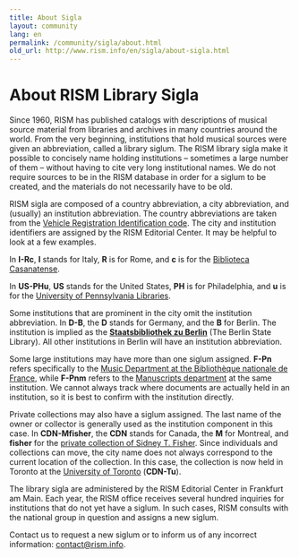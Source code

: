 ```yaml
---
title: About Sigla
layout: community
lang: en
permalink: /community/sigla/about.html
old_url: http://www.rism.info/en/sigla/about-sigla.html
---
```


# About RISM Library Sigla

Since 1960, RISM has published catalogs with descriptions of musical source material from libraries and archives in many countries around the world. From the very beginning, institutions that hold musical sources were given an abbreviation, called a library siglum. The RISM library sigla make it possible to concisely name holding institutions – sometimes a large number of them – without having to cite very long institutional names. We do not require sources to be in the RISM database in order for a siglum to be created, and the materials do not necessarily have to be old.

RISM sigla are composed of a country abbreviation, a city abbreviation, and (usually) an institution abbreviation. The country abbreviations are taken from the [Vehicle Registration Identification code](https://en.wikipedia.org/wiki/International_vehicle_registration_code). The city and institution identifiers are assigned by the RISM Editorial Center. It may be helpful to look at a few examples.

In **I-Rc**, **I** stands for Italy, **R** is for Rome, and **c** is for the [Biblioteca Casanatense](https://rism.online/institutions/30000230).

In **US-PHu**, **US** stands for the United States, **PH** is for Philadelphia, and **u** is for the [University of Pennsylvania Libraries](https://rism.online/institutions/30002433).

Some institutions that are prominent in the city omit the institution abbreviation. In **D-B**, the **D** stands for Germany, and the **B** for Berlin. The institution is implied as the [**Staatsbibliothek zu Berlin**](https://rism.online/institutions/30000655) (The Berlin State Library). All other institutions in Berlin will have an institution abbreviation.

Some large institutions may have more than one siglum assigned. **F-Pn** refers specifically to the [Music Department at the Bibliothèque nationale de France](https://rism.online/institutions/30001488), while **F-Pnm** refers to the [Manuscripts department](https://rism.online/institutions/30078937) at the same institution. We cannot always track where documents are actually held in an institution, so it is best to confirm with the institution directly.

Private collections may also have a siglum assigned. The last name of the owner or collector is generally used as the institution component in this case. In **CDN-Mfisher**, the **CDN** stands for Canada, the **M** for Montreal, and **fisher** for the [private collection of Sidney T. Fisher](https://rism.online/institutions/30000470). Since individuals and collections can move, the city name does not always correspond to the current location of the collection. In this case, the collection is now held in Toronto at the [University of Toronto](https://rism.online/institutions/30000488) (**CDN-Tu**).

The library sigla are administered by the RISM Editorial Center in Frankfurt am Main. Each year, the RISM office receives several hundred inquiries for institutions that do not yet have a siglum. In such cases, RISM consults with the national group in question and assigns a new siglum.

Contact us to request a new siglum or to inform us of any incorrect information: [contact@rism.info](mailto:contact@rism.info).
